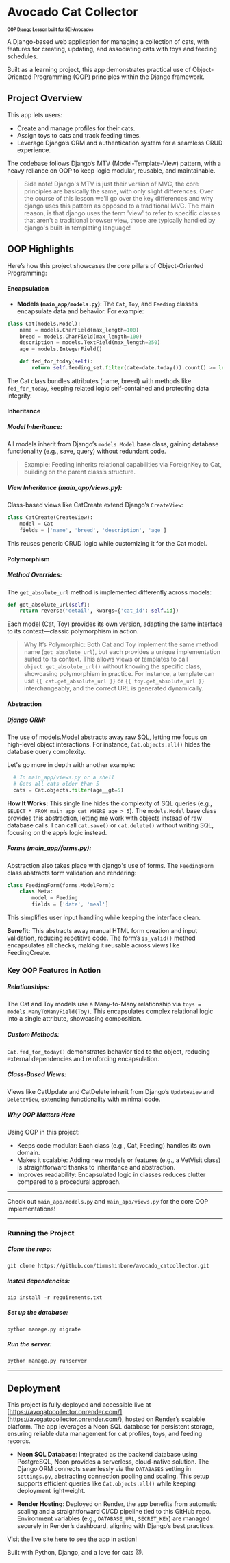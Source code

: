# Avocado Cat Collector
<sup><sub>**OOP Django Lesson built for SEI-Avocados**</sub></sup>

A Django-based web application for managing a collection of cats, with features for creating, updating, and associating cats with toys and feeding schedules. 

Built as a learning project, this app demonstrates practical use of Object-Oriented Programming (OOP) principles within the Django framework.

## Project Overview
This app lets users:
- Create and manage profiles for their cats.
- Assign toys to cats and track feeding times.
- Leverage Django’s ORM and authentication system for a seamless CRUD experience.

The codebase follows Django’s MTV (Model-Template-View) pattern, with a heavy reliance on OOP to keep logic modular, reusable, and maintainable.

>Side note! 
> Django's MTV is just their version of MVC, the core principles are basically the same, with only slight differences. Over the course of this lesson we'll go over the key differences and why django uses this pattern as opposed to a traditional MVC. The main reason, is that django uses the term 'view' to refer to specific classes that aren't a traditional browser view, those are typically handled by django's built-in templating language!

## OOP Highlights
Here’s how this project showcases the core pillars of Object-Oriented Programming:

#### Encapsulation
- **Models (`main_app/models.py`)**: The `Cat`, `Toy`, and `Feeding` classes encapsulate data and behavior. For example:
```python
class Cat(models.Model):
    name = models.CharField(max_length=100)
    breed = models.CharField(max_length=100)
    description = models.TextField(max_length=250)
    age = models.IntegerField()

    def fed_for_today(self):
        return self.feeding_set.filter(date=date.today()).count() >= len(MEALS)
```
The Cat class bundles attributes (name, breed) with methods like `fed_for_today`, keeping related logic self-contained and protecting data integrity.

#### Inheritance
##### Model Inheritance: 
All models inherit from Django’s `models.Model` base class, gaining database functionality (e.g., save, query) without redundant code.

>Example: Feeding inherits relational capabilities via ForeignKey to Cat, building on the parent class’s structure.

##### View Inheritance (main_app/views.py):
Class-based views like CatCreate extend Django’s `CreateView`:
```python
class CatCreate(CreateView):
    model = Cat
    fields = ['name', 'breed', 'description', 'age']
```
This reuses generic CRUD logic while customizing it for the Cat model.

#### Polymorphism
##### Method Overrides: 
The `get_absolute_url` method is implemented differently across models:
```python
def get_absolute_url(self):
    return reverse('detail', kwargs={'cat_id': self.id})
```
Each model (Cat, Toy) provides its own version, adapting the same interface to its context—classic polymorphism in action.

>Why It’s Polymorphic: Both Cat and Toy implement the same method name (`get_absolute_url`), but each provides a unique implementation suited to its context. This allows views or templates to call `object.get_absolute_url()` without knowing the specific class, showcasing polymorphism in practice. For instance, a template can use `{{ cat.get_absolute_url }}` or `{{ toy.get_absolute_url }}` interchangeably, and the correct URL is generated dynamically.

#### Abstraction
##### Django ORM: 
The use of models.Model abstracts away raw SQL, letting me focus on high-level object interactions. For instance, `Cat.objects.all()` hides the database query complexity.

Let's go more in depth with another example:

```python
  # In main_app/views.py or a shell
  # Gets all cats older than 5
  cats = Cat.objects.filter(age__gt=5)
```

**How It Works:** This single line hides the complexity of SQL queries (e.g., `SELECT * FROM main_app_cat WHERE age > 5`). The `models.Model` base class provides this abstraction, letting me work with objects instead of raw database calls. I can call `cat.save()` or `cat.delete()` without writing SQL, focusing on the app’s logic instead.


##### Forms (main_app/forms.py): 
Abstraction also takes place with django's use of forms.
The `FeedingForm` class abstracts form validation and rendering:
```python
class FeedingForm(forms.ModelForm):
    class Meta:
        model = Feeding
        fields = ['date', 'meal']
```
This simplifies user input handling while keeping the interface clean.

**Benefit:** This abstracts away manual HTML form creation and input validation, reducing repetitive code. The form’s `is_valid()` method encapsulates all checks, making it reusable across views like FeedingCreate.

### Key OOP Features in Action
##### Relationships: 
The Cat and Toy models use a Many-to-Many relationship via `toys = models.ManyToManyField(Toy)`. This encapsulates complex relational logic into a single attribute, showcasing composition.

##### Custom Methods: 
`Cat.fed_for_today()` demonstrates behavior tied to the object, reducing external dependencies and reinforcing encapsulation.

##### Class-Based Views: 
Views like CatUpdate and CatDelete inherit from Django’s `UpdateView` and `DeleteView`, extending functionality with minimal code.

##### Why OOP Matters Here
Using OOP in this project:
- Keeps code modular: Each class (e.g., Cat, Feeding) handles its own domain.
- Makes it scalable: Adding new models or features (e.g., a VetVisit class) is straightforward thanks to inheritance and abstraction.
- Improves readability: Encapsulated logic in classes reduces clutter compared to a procedural approach.
---

Check out `main_app/models.py` and `main_app/views.py` for the core OOP implementations!

---
### Running the Project
##### Clone the repo: 
`git clone https://github.com/timmshinbone/avocado_catcollector.git`
##### Install dependencies: 
`pip install -r requirements.txt`
##### Set up the database: 
`python manage.py migrate`
##### Run the server: 
`python manage.py runserver`

---
## Deployment
This project is fully deployed and accessible live at [https://avogatocollector.onrender.com/](https://avogatocollector.onrender.com/), hosted on Render’s scalable platform. The app leverages a Neon SQL database for persistent storage, ensuring reliable data management for cat profiles, toys, and feeding records.

- **Neon SQL Database**: Integrated as the backend database using PostgreSQL, Neon provides a serverless, cloud-native solution. The Django ORM connects seamlessly via the `DATABASES` setting in `settings.py`, abstracting connection pooling and scaling. This setup supports efficient queries like `Cat.objects.all()` while keeping deployment lightweight.

- **Render Hosting**: Deployed on Render, the app benefits from automatic scaling and a straightforward CI/CD pipeline tied to this GitHub repo. Environment variables (e.g., `DATABASE_URL`, `SECRET_KEY`) are managed securely in Render’s dashboard, aligning with Django’s best practices.

Visit the live site [here](https://avogatocollector.onrender.com/) to see the app in action!

Built with Python, Django, and a love for cats 🐱.